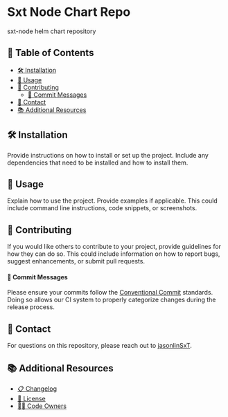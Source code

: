 # Sxt Node Chart Repo

sxt-node helm chart repository

## 📑 Table of Contents

- [🛠️ Installation](#installation)
- [🚀 Usage](#usage)
- [🤝 Contributing](#contributing)
  - [📝 Commit Messages](#commit-messages)
- [📧 Contact](#contact)
- [📚 Additional Resources](#additional-resources)

## <a name="installation"></a>🛠️ Installation

Provide instructions on how to install or set up the project. Include any dependencies that need to be installed and how to install them.

## <a name="usage"></a>🚀 Usage

Explain how to use the project. Provide examples if applicable. This could include command line instructions, code snippets, or screenshots.

## <a name="contributing"></a>🤝 Contributing

If you would like others to contribute to your project, provide guidelines for how they can do so. This could include information on how to report bugs, suggest enhancements, or submit pull requests.

#### <a name="commit-messages"></a>📝 Commit Messages

Please ensure your commits follow the [Conventional Commit](https://www.conventionalcommits.org/en/v1.0.0/) standards. Doing so allows our CI system to properly categorize changes during the release process.

## <a name="contact"></a>📧 Contact

For questions on this repository, please reach out to [jasonlinSxT](https://github.com/jasonlinSxT).

## <a name="additional-resources"></a>📚 Additional Resources

- [📋 Changelog](CHANGELOG.md)
- [📜 License](LICENSE)
- [👨‍💻 Code Owners](CODEOWNERS)